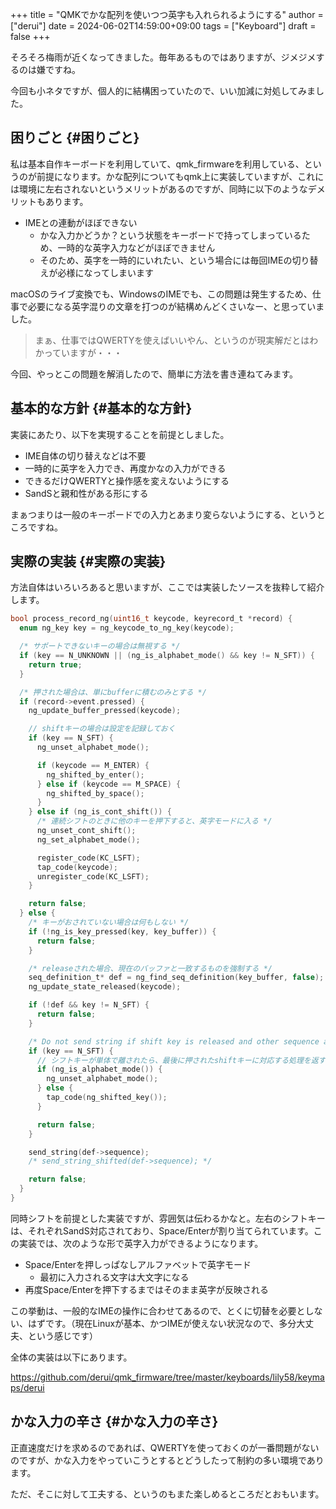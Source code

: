 +++
title = "QMKでかな配列を使いつつ英字も入れられるようにする"
author = ["derui"]
date = 2024-06-02T14:59:00+09:00
tags = ["Keyboard"]
draft = false
+++

そろそろ梅雨が近くなってきました。毎年あるものではありますが、ジメジメするのは嫌ですね。

今回も小ネタですが、個人的に結構困っていたので、いい加減に対処してみました。

<!--more-->


## 困りごと {#困りごと}

私は基本自作キーボードを利用していて、qmk_firmwareを利用している、というのが前提になります。かな配列についてもqmk上に実装していますが、これには環境に左右されないというメリットがあるのですが、同時に以下のようなデメリットもあります。

-   IMEとの連動がほぼできない
    -   かな入力かどうか？という状態をキーボードで持ってしまっているため、一時的な英字入力などがほぼできません
    -   そのため、英字を一時的にいれたい、という場合には毎回IMEの切り替えが必様になってしまいます

macOSのライブ変換でも、WindowsのIMEでも、この問題は発生するため、仕事で必要になる英字混りの文章を打つのが結構めんどくさいなー、と思っていました。

> まぁ、仕事ではQWERTYを使えばいいやん、というのが現実解だとはわかっていますが・・・

今回、やっとこの問題を解消したので、簡単に方法を書き連ねてみます。


## 基本的な方針 {#基本的な方針}

実装にあたり、以下を実現することを前提としました。

-   IME自体の切り替えなどは不要
-   一時的に英字を入力でき、再度かなの入力ができる
-   できるだけQWERTYと操作感を変えないようにする
-   SandSと親和性がある形にする

まぁつまりは一般のキーポードでの入力とあまり変らないようにする、というところですね。


## 実際の実装 {#実際の実装}

方法自体はいろいろあると思いますが、ここでは実装したソースを抜粋して紹介します。

```c
bool process_record_ng(uint16_t keycode, keyrecord_t *record) {
  enum ng_key key = ng_keycode_to_ng_key(keycode);

  /* サポートできないキーの場合は無視する */
  if (key == N_UNKNOWN || (ng_is_alphabet_mode() && key != N_SFT)) {
    return true;
  }

  /* 押された場合は、単にbufferに積むのみとする */
  if (record->event.pressed) {
    ng_update_buffer_pressed(keycode);

    // shiftキーの場合は設定を記録しておく
    if (key == N_SFT) {
      ng_unset_alphabet_mode();

      if (keycode == M_ENTER) {
        ng_shifted_by_enter();
      } else if (keycode == M_SPACE) {
        ng_shifted_by_space();
      }
    } else if (ng_is_cont_shift()) {
      /* 連続シフトのときに他のキーを押下すると、英字モードに入る */
      ng_unset_cont_shift();
      ng_set_alphabet_mode();

      register_code(KC_LSFT);
      tap_code(keycode);
      unregister_code(KC_LSFT);
    }

    return false;
  } else {
    /* キーがおされていない場合は何もしない */
    if (!ng_is_key_pressed(key, key_buffer)) {
      return false;
    }

    /* releaseされた場合、現在のバッファと一致するものを強制する */
    seq_definition_t* def = ng_find_seq_definition(key_buffer, false);
    ng_update_state_released(keycode);

    if (!def && key != N_SFT) {
      return false;
    }

    /* Do not send string if shift key is released and other sequence already sent */
    if (key == N_SFT) {
      // シフトキーが単体で離されたら、最後に押されたshiftキーに対応する処理を返す
      if (ng_is_alphabet_mode()) {
        ng_unset_alphabet_mode();
      } else {
        tap_code(ng_shifted_key());
      }

      return false;
    }

    send_string(def->sequence);
    /* send_string_shifted(def->sequence); */

    return false;
  }
}
```

同時シフトを前提とした実装ですが、雰囲気は伝わるかなと。左右のシフトキーは、それぞれSandS対応されており、Space/Enterが割り当てられています。この実装では、次のような形で英字入力ができるようになります。

-   Space/Enterを押しっぱなしアルファベットで英字モード
    -   最初に入力される文字は大文字になる
-   再度Space/Enterを押下するまではそのまま英字が反映される

この挙動は、一般的なIMEの操作に合わせてあるので、とくに切替を必要としない、はずです。（現在Linuxが基本、かつIMEが使えない状況なので、多分大丈夫、という感じです）

全体の実装は以下にあります。

<https://github.com/derui/qmk_firmware/tree/master/keyboards/lily58/keymaps/derui>


## かな入力の辛さ {#かな入力の辛さ}

正直速度だけを求めるのであれば、QWERTYを使っておくのが一番問題がないのですが、かな入力をやっていこうとするとどうしたって制約の多い環境であります。

ただ、そこに対して工夫する、というのもまた楽しめるところだとおもいます。
